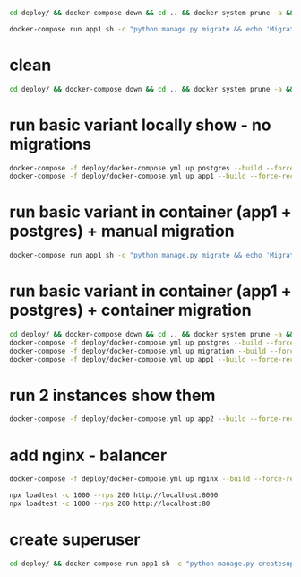 
```bash
cd deploy/ && docker-compose down && cd .. && docker system prune -a && docker volume rm deploy_pgdata && docker-compose -f deploy/docker-compose.yml up postgres --build --force-recreate -d && docker-compose -f deploy/docker-compose.yml up migration --build --force-recreate -d && docker-compose -f deploy/docker-compose.yml up app1 --build --force-recreate -d && docker-compose -f deploy/docker-compose.yml up app2 --build --force-recreate -d && docker-compose -f deploy/docker-compose.yml up nginx --build --force-recreate -d
```

```bash
docker-compose run app1 sh -c "python manage.py migrate && echo 'Migrations ran'"
```

# clean
```bash
cd deploy/ && docker-compose down && cd .. && docker system prune -a && docker volume rm deploy_pgdata 
```

# run basic variant locally show - no migrations
```bash
docker-compose -f deploy/docker-compose.yml up postgres --build --force-recreate -d
docker-compose -f deploy/docker-compose.yml up app1 --build --force-recreate -d
```

# run basic variant in container (app1 + postgres) + manual migration
```bash
docker-compose run app1 sh -c "python manage.py migrate && echo 'Migrations ran'"
```

# run basic variant in container (app1 + postgres) + container migration
```bash
cd deploy/ && docker-compose down && cd .. && docker system prune -a && docker volume rm deploy_pgdata 
docker-compose -f deploy/docker-compose.yml up postgres --build --force-recreate -d
docker-compose -f deploy/docker-compose.yml up migration --build --force-recreate -d
docker-compose -f deploy/docker-compose.yml up app1 --build --force-recreate -d
```

# run 2 instances show them
```bash
docker-compose -f deploy/docker-compose.yml up app2 --build --force-recreate -d
```

# add nginx - balancer
```bash
docker-compose -f deploy/docker-compose.yml up nginx --build --force-recreate -d
```

```bash
npx loadtest -c 1000 --rps 200 http://localhost:8000
npx loadtest -c 1000 --rps 200 http://localhost:80
```

# create superuser
```bash
cd deploy/ && docker-compose run app1 sh -c "python manage.py createsuperuser"
```